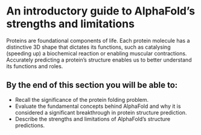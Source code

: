 # An introductory guide to AlphaFold’s strengths and limitations

Proteins are foundational components of life. Each protein molecule has a distinctive 3D shape that dictates its functions, such as catalysing (speeding up) a biochemical reaction or enabling muscular contractions. Accurately predicting a protein’s structure enables us to better understand its functions and roles.

## By the end of this section you will be able to:
- Recall the significance of the protein folding problem.
- Evaluate the fundamental concepts behind AlphaFold and why it is considered a significant breakthrough in protein structure prediction.
- Describe the strengths and limitations of AlphaFold’s structure predictions.

